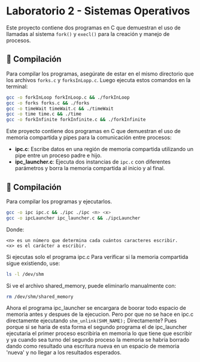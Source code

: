 # Laboratorio 2 - Sistemas Operativos

Este proyecto contiene dos programas en C que demuestran el uso de llamadas al sistema `fork()` y `execl()` para la creación y manejo de procesos.

## 🚀 Compilación

Para compilar los programas, asegúrate de estar en el mismo directorio que los archivos `forks.c` y `forksInLopp.c`. Luego ejecuta estos comandos en la terminal:

```bash
gcc -o forkInLoop forkInLoop.c && ./forkInLoop
gcc -o forks forks.c && ./forks
gcc -o timeWait timeWait.c && ./timeWait
gcc -o time time.c && ./time
gcc -o forkInfinite forkInfinite.c && ./forkInfinite
```

Este proyecto contiene dos programas en C que demuestran el uso de memoria compartida y pipes para la comunicación entre procesos:

- **ipc.c**: Escribe datos en una región de memoria compartida utilizando un pipe entre un proceso padre e hijo.
- **ipc_launcher.c**: Ejecuta dos instancias de `ipc.c` con diferentes parámetros y borra la memoria compartida al inicio y al final.

## 🚀 Compilación
Para compilar los programas y ejecutarlos.

```bash
gcc -o ipc ipc.c && ./ipc ./ipc <n> <x>
gcc -o ipcLauncher ipc_launcher.c && ./ipcLauncher
```
Donde:

    <n> es un número que determina cada cuántos caracteres escribir.
    <x> es el carácter a escribir.
Si ejecutas solo el programa ipc.c Para verificar si la memoria compartida sigue existiendo, use:
```bash
ls -l /dev/shm
```
Si ve el archivo shared_memory, puede eliminarlo manualmente con:
```bash
rm /dev/shm/shared_memory
```
Ahora el programa ipc_launcher se encargara de boorar todo espacio de memoria antes y despues de la ejecucion.
Pero por que no se hace en ipc.c directamente ejecutando `shm_unlink(SHM_NAME);` Directamente? Pues porque si se haria de esta forma el segundo programa el de ipc_launcher ejecutaria el primer proceso escribiria en memoria lo que tiene que escribir y ya cuando sea turno del segundo proceso la memoria se habria borrado dando como resultado una escritura nueva en un espacio de memoria 'nueva' y no llegar a los resultados esperados.

